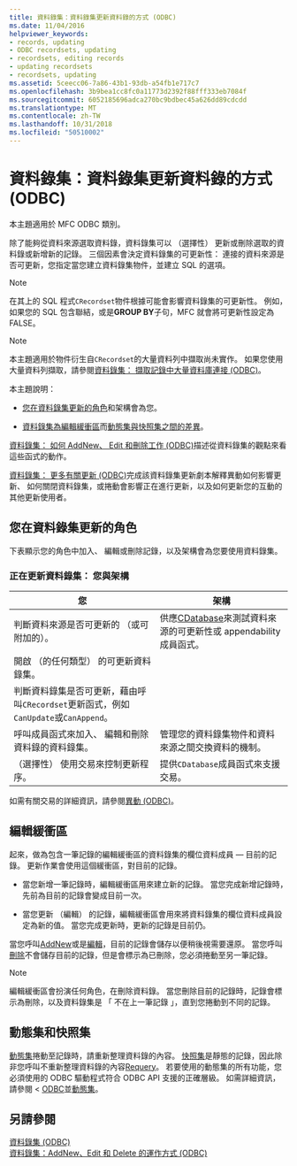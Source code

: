 ```yaml
---
title: 資料錄集：資料錄集更新資料錄的方式 (ODBC)
ms.date: 11/04/2016
helpviewer_keywords:
- records, updating
- ODBC recordsets, updating
- recordsets, editing records
- updating recordsets
- recordsets, updating
ms.assetid: 5ceecc06-7a86-43b1-93db-a54fb1e717c7
ms.openlocfilehash: 3b9bea1cc8fc0a11773d2392f88fff333eb7084f
ms.sourcegitcommit: 6052185696adca270bc9bdbec45a626dd89cdcdd
ms.translationtype: MT
ms.contentlocale: zh-TW
ms.lasthandoff: 10/31/2018
ms.locfileid: "50510002"
---
```

# <a name="recordset-how-recordsets-update-records-odbc"></a>資料錄集：資料錄集更新資料錄的方式 (ODBC)

本主題適用於 MFC ODBC 類別。

除了能夠從資料來源選取資料錄，資料錄集可以 （選擇性） 更新或刪除選取的資料錄或新增新的記錄。 三個因素會決定資料錄集的可更新性： 連接的資料來源是否可更新，您指定當您建立資料錄集物件，並建立 SQL 的選項。

> [!NOTE]
>  在其上的 SQL 程式`CRecordset`物件根據可能會影響資料錄集的可更新性。 例如，如果您的 SQL 包含聯結，或是**GROUP BY**子句，MFC 就會將可更新性設定為 FALSE。

> [!NOTE]
>  本主題適用於物件衍生自`CRecordset`的大量資料列中擷取尚未實作。 如果您使用大量資料列擷取，請參閱[資料錄集： 擷取記錄中大量資料庫連接 (ODBC)](../../data/odbc/recordset-fetching-records-in-bulk-odbc.md)。

本主題說明：

- [您在資料錄集更新的角色](#_core_your_role_in_recordset_updating)和架構會為您。

- [資料錄集為編輯緩衝區](#_core_the_edit_buffer)而[動態集與快照集之間的差異](#_core_dynasets_and_snapshots)。

[資料錄集： 如何 AddNew、 Edit 和刪除工作 (ODBC)](../../data/odbc/recordset-how-addnew-edit-and-delete-work-odbc.md)描述從資料錄集的觀點來看這些函式的動作。

[資料錄集： 更多有關更新 (ODBC)](../../data/odbc/recordset-more-about-updates-odbc.md)完成該資料錄集更新劇本解釋異動如何影響更新、 如何關閉資料錄集，或捲動會影響正在進行更新，以及如何更新您的互動的其他更新使用者。

##  <a name="_core_your_role_in_recordset_updating"></a> 您在資料錄集更新的角色

下表顯示您的角色中加入、 編輯或刪除記錄，以及架構會為您要使用資料錄集。

### <a name="recordset-updating-you-and-the-framework"></a>正在更新資料錄集： 您與架構

|您|架構|
|---------|-------------------|
|判斷資料來源是否可更新的 （或可附加的）。|供應[CDatabase](../../mfc/reference/cdatabase-class.md)來測試資料來源的可更新性或 appendability 成員函式。|
|開啟 （的任何類型） 的可更新資料錄集。||
|判斷資料錄集是否可更新，藉由呼叫`CRecordset`更新函式，例如`CanUpdate`或`CanAppend`。||
|呼叫成員函式來加入、 編輯和刪除資料錄的資料錄集。|管理您的資料錄集物件和資料來源之間交換資料的機制。|
|（選擇性） 使用交易來控制更新程序。|提供`CDatabase`成員函式來支援交易。|

如需有關交易的詳細資訊，請參閱[異動 (ODBC)](../../data/odbc/transaction-odbc.md)。

##  <a name="_core_the_edit_buffer"></a> 編輯緩衝區

起來，做為包含一筆記錄的編輯緩衝區的資料錄集的欄位資料成員 — 目前的記錄。 更新作業會使用這個緩衝區，對目前的記錄。

- 當您新增一筆記錄時，編輯緩衝區用來建立新的記錄。 當您完成新增記錄時，先前為目前的記錄會變成目前一次。

- 當您更新 （編輯） 的記錄，編輯緩衝區會用來將資料錄集的欄位資料成員設定為新的值。 當您完成更新時，更新的記錄是目前仍。

當您呼叫[AddNew](../../mfc/reference/crecordset-class.md#addnew)或是[編輯](../../mfc/reference/crecordset-class.md#edit)，目前的記錄會儲存以便稍後視需要還原。 當您呼叫[刪除](../../mfc/reference/crecordset-class.md#delete)不會儲存目前的記錄，但是會標示為已刪除，您必須捲動至另一筆記錄。

> [!NOTE]
>  編輯緩衝區會扮演任何角色，在刪除資料錄。 當您刪除目前的記錄時，記錄會標示為刪除，以及資料錄集是 「 不在上一筆記錄 」，直到您捲動到不同的記錄。

##  <a name="_core_dynasets_and_snapshots"></a> 動態集和快照集

[動態集](../../data/odbc/dynaset.md)捲動至記錄時，請重新整理資料錄的內容。 [快照集](../../data/odbc/snapshot.md)是靜態的記錄，因此除非您呼叫不重新整理資料錄的內容[Requery](../../mfc/reference/crecordset-class.md#requery)。 若要使用的動態集的所有功能，您必須使用的 ODBC 驅動程式符合 ODBC API 支援的正確層級。 如需詳細資訊，請參閱 < [ODBC](../../data/odbc/odbc-basics.md)並[動態集](../../data/odbc/dynaset.md)。

## <a name="see-also"></a>另請參閱

[資料錄集 (ODBC)](../../data/odbc/recordset-odbc.md)<br/>
[資料錄集：AddNew、Edit 和 Delete 的運作方式 (ODBC)](../../data/odbc/recordset-how-addnew-edit-and-delete-work-odbc.md)